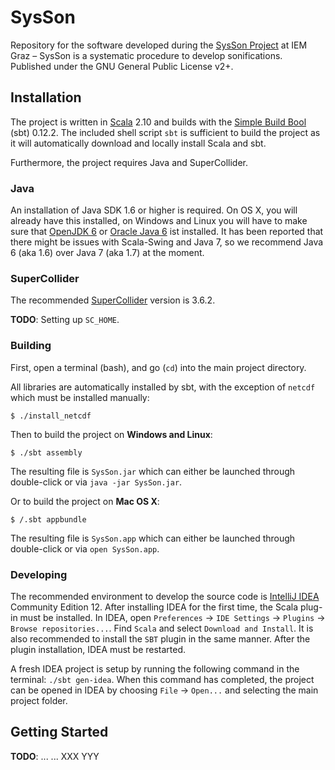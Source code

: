 # SysSon

Repository for the software developed during the [SysSon Project](http://sysson.kug.ac.at/) at IEM Graz &ndash; SysSon is a systematic procedure to develop sonifications. Published under the GNU General Public License v2+.

## Installation

The project is written in [Scala](http://www.scala-lang.org/) 2.10 and builds with the [Simple Build Bool](http://www.scala-sbt.org/) (sbt) 0.12.2. The included shell script `sbt` is sufficient to build the project as it will automatically download and locally install Scala and sbt.

Furthermore, the project requires Java and SuperCollider.

### Java

An installation of Java SDK 1.6 or higher is required. On OS X, you will already have this installed, on Windows and Linux you will have to make sure that [OpenJDK 6](http://openjdk.java.net/install/index.html) or [Oracle Java 6](http://www.oracle.com/technetwork/java/javase/downloads/index.html) ist installed. It has been reported that there might be issues with Scala-Swing and Java 7, so we recommend Java 6 (aka 1.6) over Java 7 (aka 1.7) at the moment.

### SuperCollider

The recommended [SuperCollider](http://supercollider.sourceforge.net/) version is 3.6.2.

__TODO__: Setting up `SC_HOME`.

### Building

First, open a terminal (bash), and go (`cd`) into the main project directory.

All libraries are automatically installed by sbt, with the exception of `netcdf` which must be installed manually:

    $ ./install_netcdf

Then to build the project on __Windows and Linux__:

    $ ./sbt assembly

The resulting file is `SysSon.jar` which can either be launched through double-click or via `java -jar SysSon.jar`.

Or to build the project on __Mac OS X__:

    $ /.sbt appbundle

The resulting file is `SysSon.app` which can either be launched through double-click or via `open SysSon.app`.

### Developing

The recommended environment to develop the source code is [IntelliJ IDEA](http://www.jetbrains.com/idea/download/) Community Edition 12. After installing IDEA for the first time, the Scala plug-in must be installed. In IDEA, open `Preferences` -> `IDE Settings` -> `Plugins` -> `Browse repositories...`. Find `Scala` and select `Download and Install`. It is also recommended to install the `SBT` plugin in the same manner. After the plugin installation, IDEA must be restarted.

A fresh IDEA project is setup by running the following command in the terminal: `./sbt gen-idea`. When this command has completed, the project can be opened in IDEA by choosing `File` -> `Open...` and selecting the main project folder.

## Getting Started

__TODO__: ... ... XXX YYY
